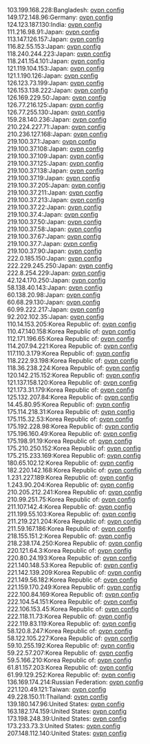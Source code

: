103.199.168.228:Bangladesh: [ovpn config](vpn/103_199_168_228.ovpn)  
149.172.148.96:Germany: [ovpn config](vpn/149_172_148_96.ovpn)  
124.123.187.130:India: [ovpn config](vpn/124_123_187_130.ovpn)  
111.216.98.91:Japan: [ovpn config](vpn/111_216_98_91.ovpn)  
113.147.126.157:Japan: [ovpn config](vpn/113_147_126_157.ovpn)  
116.82.55.153:Japan: [ovpn config](vpn/116_82_55_153.ovpn)  
118.240.244.223:Japan: [ovpn config](vpn/118_240_244_223.ovpn)  
118.241.154.101:Japan: [ovpn config](vpn/118_241_154_101.ovpn)  
121.119.104.153:Japan: [ovpn config](vpn/121_119_104_153.ovpn)  
121.1.190.126:Japan: [ovpn config](vpn/121_1_190_126.ovpn)  
126.123.73.199:Japan: [ovpn config](vpn/126_123_73_199.ovpn)  
126.153.138.222:Japan: [ovpn config](vpn/126_153_138_222.ovpn)  
126.169.229.50:Japan: [ovpn config](vpn/126_169_229_50.ovpn)  
126.77.216.125:Japan: [ovpn config](vpn/126_77_216_125.ovpn)  
126.77.255.130:Japan: [ovpn config](vpn/126_77_255_130.ovpn)  
159.28.140.236:Japan: [ovpn config](vpn/159_28_140_236.ovpn)  
210.224.227.71:Japan: [ovpn config](vpn/210_224_227_71.ovpn)  
210.236.127.168:Japan: [ovpn config](vpn/210_236_127_168.ovpn)  
219.100.37.1:Japan: [ovpn config](vpn/219_100_37_1.ovpn)  
219.100.37.108:Japan: [ovpn config](vpn/219_100_37_108.ovpn)  
219.100.37.109:Japan: [ovpn config](vpn/219_100_37_109.ovpn)  
219.100.37.125:Japan: [ovpn config](vpn/219_100_37_125.ovpn)  
219.100.37.138:Japan: [ovpn config](vpn/219_100_37_138.ovpn)  
219.100.37.19:Japan: [ovpn config](vpn/219_100_37_19.ovpn)  
219.100.37.205:Japan: [ovpn config](vpn/219_100_37_205.ovpn)  
219.100.37.211:Japan: [ovpn config](vpn/219_100_37_211.ovpn)  
219.100.37.213:Japan: [ovpn config](vpn/219_100_37_213.ovpn)  
219.100.37.22:Japan: [ovpn config](vpn/219_100_37_22.ovpn)  
219.100.37.4:Japan: [ovpn config](vpn/219_100_37_4.ovpn)  
219.100.37.50:Japan: [ovpn config](vpn/219_100_37_50.ovpn)  
219.100.37.58:Japan: [ovpn config](vpn/219_100_37_58.ovpn)  
219.100.37.67:Japan: [ovpn config](vpn/219_100_37_67.ovpn)  
219.100.37.7:Japan: [ovpn config](vpn/219_100_37_7.ovpn)  
219.100.37.90:Japan: [ovpn config](vpn/219_100_37_90.ovpn)  
222.0.185.150:Japan: [ovpn config](vpn/222_0_185_150.ovpn)  
222.229.245.250:Japan: [ovpn config](vpn/222_229_245_250.ovpn)  
222.8.254.229:Japan: [ovpn config](vpn/222_8_254_229.ovpn)  
42.124.170.250:Japan: [ovpn config](vpn/42_124_170_250.ovpn)  
58.138.40.143:Japan: [ovpn config](vpn/58_138_40_143.ovpn)  
60.138.20.98:Japan: [ovpn config](vpn/60_138_20_98.ovpn)  
60.68.29.130:Japan: [ovpn config](vpn/60_68_29_130.ovpn)  
60.99.222.217:Japan: [ovpn config](vpn/60_99_222_217.ovpn)  
92.202.102.35:Japan: [ovpn config](vpn/92_202_102_35.ovpn)  
110.14.153.205:Korea Republic of: [ovpn config](vpn/110_14_153_205.ovpn)  
110.47.140.158:Korea Republic of: [ovpn config](vpn/110_47_140_158.ovpn)  
112.171.196.65:Korea Republic of: [ovpn config](vpn/112_171_196_65.ovpn)  
114.207.94.221:Korea Republic of: [ovpn config](vpn/114_207_94_221.ovpn)  
117.110.3.179:Korea Republic of: [ovpn config](vpn/117_110_3_179.ovpn)  
118.222.93.198:Korea Republic of: [ovpn config](vpn/118_222_93_198.ovpn)  
118.36.238.224:Korea Republic of: [ovpn config](vpn/118_36_238_224.ovpn)  
120.142.215.152:Korea Republic of: [ovpn config](vpn/120_142_215_152.ovpn)  
121.137.158.120:Korea Republic of: [ovpn config](vpn/121_137_158_120.ovpn)  
121.173.31.179:Korea Republic of: [ovpn config](vpn/121_173_31_179.ovpn)  
125.132.207.84:Korea Republic of: [ovpn config](vpn/125_132_207_84.ovpn)  
14.45.80.95:Korea Republic of: [ovpn config](vpn/14_45_80_95.ovpn)  
175.114.218.31:Korea Republic of: [ovpn config](vpn/175_114_218_31.ovpn)  
175.115.32.53:Korea Republic of: [ovpn config](vpn/175_115_32_53.ovpn)  
175.192.228.98:Korea Republic of: [ovpn config](vpn/175_192_228_98.ovpn)  
175.196.160.49:Korea Republic of: [ovpn config](vpn/175_196_160_49.ovpn)  
175.198.91.19:Korea Republic of: [ovpn config](vpn/175_198_91_19.ovpn)  
175.210.250.152:Korea Republic of: [ovpn config](vpn/175_210_250_152.ovpn)  
175.215.233.169:Korea Republic of: [ovpn config](vpn/175_215_233_169.ovpn)  
180.65.102.12:Korea Republic of: [ovpn config](vpn/180_65_102_12.ovpn)  
182.220.142.168:Korea Republic of: [ovpn config](vpn/182_220_142_168.ovpn)  
1.231.227.189:Korea Republic of: [ovpn config](vpn/1_231_227_189.ovpn)  
1.243.90.204:Korea Republic of: [ovpn config](vpn/1_243_90_204.ovpn)  
210.205.212.241:Korea Republic of: [ovpn config](vpn/210_205_212_241.ovpn)  
210.99.251.75:Korea Republic of: [ovpn config](vpn/210_99_251_75.ovpn)  
211.107.142.4:Korea Republic of: [ovpn config](vpn/211_107_142_4.ovpn)  
211.199.55.103:Korea Republic of: [ovpn config](vpn/211_199_55_103.ovpn)  
211.219.221.204:Korea Republic of: [ovpn config](vpn/211_219_221_204.ovpn)  
211.59.167.186:Korea Republic of: [ovpn config](vpn/211_59_167_186.ovpn)  
218.155.151.2:Korea Republic of: [ovpn config](vpn/218_155_151_2.ovpn)  
218.238.174.250:Korea Republic of: [ovpn config](vpn/218_238_174_250.ovpn)  
220.121.64.3:Korea Republic of: [ovpn config](vpn/220_121_64_3.ovpn)  
220.80.24.193:Korea Republic of: [ovpn config](vpn/220_80_24_193.ovpn)  
221.140.148.53:Korea Republic of: [ovpn config](vpn/221_140_148_53.ovpn)  
221.142.139.209:Korea Republic of: [ovpn config](vpn/221_142_139_209.ovpn)  
221.149.56.182:Korea Republic of: [ovpn config](vpn/221_149_56_182.ovpn)  
221.159.170.249:Korea Republic of: [ovpn config](vpn/221_159_170_249.ovpn)  
222.100.84.169:Korea Republic of: [ovpn config](vpn/222_100_84_169.ovpn)  
222.104.54.151:Korea Republic of: [ovpn config](vpn/222_104_54_151.ovpn)  
222.106.153.45:Korea Republic of: [ovpn config](vpn/222_106_153_45.ovpn)  
222.118.11.73:Korea Republic of: [ovpn config](vpn/222_118_11_73.ovpn)  
222.119.83.119:Korea Republic of: [ovpn config](vpn/222_119_83_119.ovpn)  
58.120.8.247:Korea Republic of: [ovpn config](vpn/58_120_8_247.ovpn)  
58.122.105.227:Korea Republic of: [ovpn config](vpn/58_122_105_227.ovpn)  
59.10.255.192:Korea Republic of: [ovpn config](vpn/59_10_255_192.ovpn)  
59.22.57.207:Korea Republic of: [ovpn config](vpn/59_22_57_207.ovpn)  
59.5.166.210:Korea Republic of: [ovpn config](vpn/59_5_166_210.ovpn)  
61.81.157.203:Korea Republic of: [ovpn config](vpn/61_81_157_203.ovpn)  
61.99.129.252:Korea Republic of: [ovpn config](vpn/61_99_129_252.ovpn)  
136.169.174.214:Russian Federation: [ovpn config](vpn/136_169_174_214.ovpn)  
221.120.49.121:Taiwan: [ovpn config](vpn/221_120_49_121.ovpn)  
49.228.150.11:Thailand: [ovpn config](vpn/49_228_150_11.ovpn)  
139.180.147.96:United States: [ovpn config](vpn/139_180_147_96.ovpn)  
163.182.174.159:United States: [ovpn config](vpn/163_182_174_159.ovpn)  
173.198.248.39:United States: [ovpn config](vpn/173_198_248_39.ovpn)  
173.233.73.3:United States: [ovpn config](vpn/173_233_73_3.ovpn)  
207.148.112.140:United States: [ovpn config](vpn/207_148_112_140.ovpn)  
